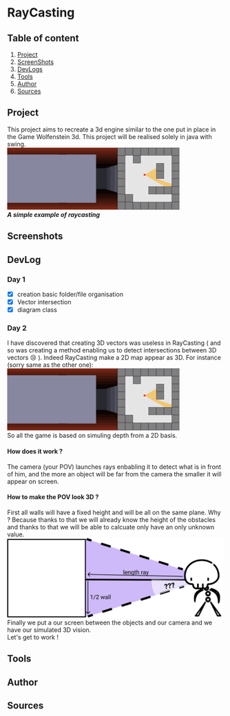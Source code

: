 # RayCasting #
## Table of content ##
1. [Project]()
2. [ScreenShots]()
3. [DevLogs]()
4. [Tools]()
5. [Author]()
6. [Sources]()
## Project ##
This project aims to recreate a 3d engine similar to the one put in place in the Game Wolfenstein 3d. This project will be realised solely in java with swing.  
![Ray Casting exaple from Wikipedia](https://github.com/LEBOCQTitouan/RayCasting/blob/main/img/readme/rayCastingExample.gif)  
***A simple example of raycasting***
## Screenshots ##
## DevLog ##
### Day 1 ###
- [x] creation basic folder/file organisation
- [x] Vector intersection
- [x] diagram class
### Day 2 ###
I have discovered that creating 3D vectors was useless in RayCasting ( and so was creating a method enabling us to detect intersections between 3D vectors 😢 ).
Indeed RayCasting make a 2D map appear as 3D. For instance (sorry same as the other one):  
![Ray Casting example](https://github.com/LEBOCQTitouan/RayCasting/blob/main/img/readme/rayCastingExample.gif)  
So all the game is based on simuling depth from a 2D basis.
#### How does it work ? ####
The camera (your POV) launches rays enbabling it to detect what is in front of him, and the more an object will be far from the camera the smaller it will appear on screen.
#### How to make the POV look 3D ? ####
First all walls will have a fixed height and will be all on the same plane. Why ? Because thanks to that we will already know the height of the obstacles and thanks to that we will be able to calcuate only have an only unknown value.  
![Raycasting Demo](https://github.com/LEBOCQTitouan/RayCasting/blob/main/img/readme/RaycastingDemo.png)  
Finally we put a our screen between the objects and our camera and we have our simulated 3D vision.  
Let's get to work !  

## Tools ##
## Author ##
## Sources ##
